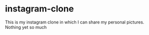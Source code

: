 # instagram-clone
This is my instagram clone in which I can share my personal pictures. Nothing yet so much
